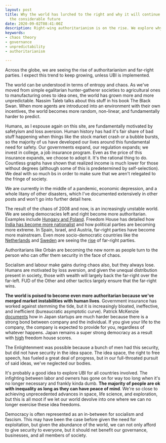 ```yaml
---
layout: post
title: Why the world has lurched to the right and why it will continue to do so for
  the considerable future
date: 2020-09-02T08:41:00Z
description: Right-wing authoritarianism is on the rise. We explore why.
keywords:
- chaos theory
- governance
- unpredictability
- authoritarianism

---
```

Across the globe, we are seeing the rise of authoritarianism and far-right parties. I expect this trend to keep growing, unless UBI is implemented.

The world can be understood in terms of entropy and chaos. As we've moved from simple egalitarian hunter-gatherer societies to agricultural ones to manufacturing ones to idea ones, the world has grown more and more unpredictable. Nassim Taleb talks about this stuff in his book The Black Swan. When more agents are introduced into an environment with their own incentives, the world becomes more random, non-linear, and fundamentally harder to predict.

Humans, as I espouse again on this site, are fundamentally motivated by safetyism and loss aversion. Human history has had it's fair share of bad stuff happening when things like the stock market crash or a bubble bursts, so the majority of us have developed our lives around this fundamental need for safety. Our governments expand, our regulation expands; we invest in college, a job insurance program. Even as the price of this insurance expands, we choose to adopt it. It's the rational thing to do. Countless graphs have shown that realized income is much lower for those without degrees (although some of this is predetermined by self-selection). We deal with so much bs in order to make sure that we aren't relegated to the fringe of society.

We are currently in the middle of a pandemic, economic depression, and a whole litany of other disasters, which I've documented extensively in other posts and won't go into further detail here.

The result of the chaos of 2008 and now, is an increasingly unstable world. We are seeing democracies left and right become more authoritarian. Examples include [Hungary and Poland](https://foreignpolicy.com/2018/02/05/hungary-and-poland-arent-democratic-theyre-authoritarian/). Freedom House has detailed how [India has become more nationalist](https://freedomhouse.org/report/freedom-world/2020/leaderless-struggle-democracy) and how political parties are becoming more extreme. In Spain, Israel, and Austria, far-right parties have become more mainstream. Even more socio-democratic countries like the [Netherlands](https://jewishcurrents.org/the-new-dutch-far-right/) and [Sweden](https://www.nytimes.com/2019/08/10/world/europe/sweden-immigration-nationalism.html) are seeing the [rise](https://www.brookings.edu/research/the-rise-of-sweden-democrats-and-the-end-of-swedish-exceptionalism/) of far-right parties.

Authoritarians like Orbán are becoming the new norm as people turn to the person who can offer them security in the face of chaos.

Socialism and labour make gains during chaos also, but they always lose. Humans are motivated by loss aversion, and given the unequal distribution present in society, those with wealth will largely back the far-right over the far-left. FUD of the Other and other tactics largely ensure that the far-right wins.

**The world is poised to become even more authoritarian because we've merged market instabilities with human lives**. Government insurance has worked against stemming the tide, but it is increasingly bloated, ineffective, and inefficient (bureaucratic asymptotic curve). Patrick McKenzie [documents](https://www.kalzumeus.com/2014/11/07/doing-business-in-japan/) how in Japan startups are much harder because there is a strong bond between company and the individual. If you give your life to the company, the company is expected to provide for you, regardless of whatever happens. Japan remains a super strong democracy as a result with [high](https://freedomhouse.org/country/japan/freedom-world/2020) freedom house scores.

The Enlightenment was possible because a bunch of men had this security, but did not have security in the idea space. The idea space, the right to free speech, has fueled a great deal of progress, but in our full-throated pursuit of said ideas, we've neglected our bodies.

It's probably a good idea to explore UBI for all countries involved. The infighting between labor and owners has gone on for way too long when it's no longer necessary and frankly kinda dumb. **The majority of people are ok with inequality as long as they can have peace of mind**. We're so close to achieving unprecedented advances in space, life science, and exploration, but this is all moot if we let our world devolve into one where we can no longer exercise these idea freedoms.

Democracy is often represented as an in-between for socialism and fascism. This may have been the case before given the need for exploitation, but given the abundance of the world, we can not only afford to give security to everyone, but it should net benefit our governance, businesses, and all members of society.